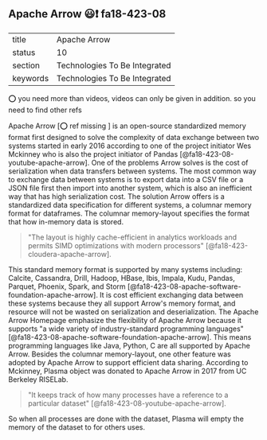 ## Apache Arrow :smiley::exclamation: fa18-423-08


|          |                               |
| -------- | ----------------------------- |
| title    | Apache Arrow                  |
| status   | 10                            |
| section  | Technologies To Be Integrated |
| keywords | Technologies To Be Integrated |

:o: you need more than videos, videos can only be given in addition. so you need to find other refs

Apache Arrow [:o: ref missing ] is an open-source standardized memory format first designed to solve the complexity of data exchange between two systems started in early 2016 according to one of the project initiator Wes Mckinney who is also the project initiator of Pandas [@fa18-423-08-youtube-apache-arrow]. One of the problems Arrow solves is the cost of serialization when data transfers between systems. The most common way to exchange data between systems is to export data into a CSV file or a JSON file first then import into another system, which is also an inefficient way that has high serialization cost. 
The solution Arrow offers is a standardized data specification for different systems, a columnar memory format for dataframes. The columnar memory-layout specifies the format that how in-memory data is stored. 

> "The layout is highly cache-efficient in analytics workloads and permits SIMD optimizations with modern processors" [@fa18-423-cloudera-apache-arrow]. 

This standard memory format is supported by many systems including: Calcite, Cassandra, Drill, Hadoop, HBase, Ibis, Impala, Kudu, Pandas, Parquet, Phoenix, Spark, and Storm [@fa18-423-08-apache-software-foundation-apache-arrow]. It is cost efficient exchanging data between these systems because they all support Arrow's memory format, and resource will not be wasted on serialization and deserialization. The Apache Arrow Homepage emphasize the flexibility of Apache Arrow because it supports "a wide variety of industry-standard programming languages"  [@fa18-423-08-apache-software-foundation-apache-arrow]. This means programming languages like Java, Python, C are all supported by Apache Arrow.
Besides the columnar memory-layout, one other feature was adopted by Apache Arrow to support efficient data sharing. According to Mckinney, Plasma object was donated to Apache Arrow in 2017 from UC Berkeley RISELab. 

> "It keeps track of how many processes have a reference to a particular dataset" [@fa18-423-08-youtube-apache-arrow]. 

So when all processes are done with the dataset, Plasma will empty the memory of the dataset to for others uses.
